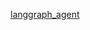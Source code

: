 [langgraph_agent](https://github.com/ComposioHQ/composio/blob/master/python/swe/examples/langgraph_agent/agent.py)
